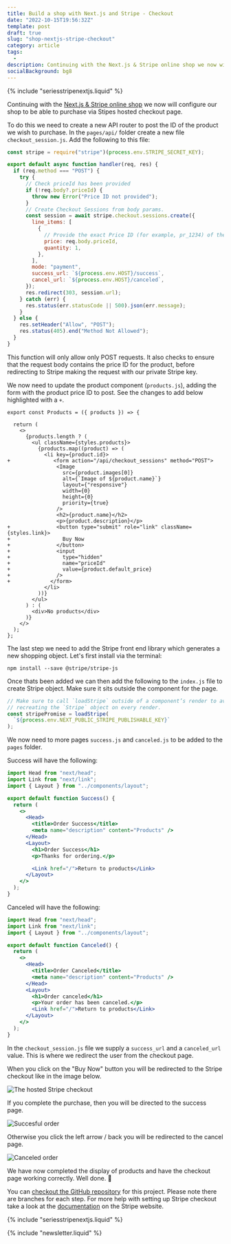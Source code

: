 ```yaml
---
title: Build a shop with Next.js and Stripe - Checkout
date: "2022-10-15T19:56:32Z"
template: post
draft: true
slug: "shop-nextjs-stripe-checkout"
category: article
tags:
  -
description: Continuing with the Next.js & Stripe online shop we now will add the checkout functionality
socialBackground: bg8
---
```


{% include "seriesstripenextjs.liquid" %}

Continuing with the [Next.js & Stripe online shop](https://andrewford.co.nz/articles/shop-nextjs-stripe-introduction/) we now will configure our shop to be able to purchase via Stipes hosted checkout page.

To do this we need to create a new API router to post the ID of the product we wish to purchase. In the `pages/api/` folder create a new file `checkout_session.js`. Add the following to this file:

```js
const stripe = require("stripe")(process.env.STRIPE_SECRET_KEY);

export default async function handler(req, res) {
  if (req.method === "POST") {
    try {
      // Check priceId has been provided
      if (!req.body?.priceId) {
        throw new Error("Price ID not provided");
      }
      // Create Checkout Sessions from body params.
      const session = await stripe.checkout.sessions.create({
        line_items: [
          {
            // Provide the exact Price ID (for example, pr_1234) of the product you want to sell
            price: req.body.priceId,
            quantity: 1,
          },
        ],
        mode: "payment",
        success_url: `${process.env.HOST}/success`,
        cancel_url: `${process.env.HOST}/canceled`,
      });
      res.redirect(303, session.url);
    } catch (err) {
      res.status(err.statusCode || 500).json(err.message);
    }
  } else {
    res.setHeader("Allow", "POST");
    res.status(405).end("Method Not Allowed");
  }
}
```

This function will only allow only POST requests. It also checks to ensure that the request body contains the price ID for the product, before redirecting to Stripe making the request with our private Stripe key.

We now need to update the product component (`products.js`), adding the form with the product price ID to post. See the changes to add below highlighted with a `+`.

```diff-jsx
export const Products = ({ products }) => {

  return (
    <>
      {products.length ? (
        <ul className={styles.products}>
          {products.map((product) => (
            <li key={product.id}>
+              <form action="/api/checkout_sessions" method="POST">
                <Image
                  src={product.images[0]}
                  alt={`Image of ${product.name}`}
                  layout={"responsive"}
                  width={0}
                  height={0}
                  priority={true}
                />
                <h2>{product.name}</h2>
                <p>{product.description}</p>
+               <button type="submit" role="link" className={styles.link}>
+                 Buy Now
+               </button>
+               <input
+                 type="hidden"
+                 name="priceId"
+                 value={product.default_price}
+               />
+             </form>
            </li>
          ))}
        </ul>
      ) : (
        <div>No products</div>
      )}
    </>
  );
};

```

The last step we need to add the Stripe front end library which generates a new shopping object. Let's first install via the terminal:

```shell
npm install --save @stripe/stripe-js
```

Once thats been added we can then add the following to the `index.js` file to create Stripe object. Make sure it sits outside the component for the page.

```js
// Make sure to call `loadStripe` outside of a component’s render to avoid
// recreating the `Stripe` object on every render.
const stripePromise = loadStripe(
  `${process.env.NEXT_PUBLIC_STRIPE_PUBLISHABLE_KEY}`
);
```

We now need to more pages `success.js` and `canceled.js` to be added to the `pages` folder.

Success will have the following:

```jsx
import Head from "next/head";
import Link from "next/link";
import { Layout } from "../components/layout";

export default function Success() {
  return (
    <>
      <Head>
        <title>Order Success</title>
        <meta name="description" content="Products" />
      </Head>
      <Layout>
        <h1>Order Success</h1>
        <p>Thanks for ordering.</p>

        <Link href="/">Return to products</Link>
      </Layout>
    </>
  );
}
```

Canceled will have the following:

```jsx
import Head from "next/head";
import Link from "next/link";
import { Layout } from "../components/layout";

export default function Canceled() {
  return (
    <>
      <Head>
        <title>Order Canceled</title>
        <meta name="description" content="Products" />
      </Head>
      <Layout>
        <h1>Order canceled</h1>
        <p>Your order has been canceled.</p>
        <Link href="/">Return to products</Link>
      </Layout>
    </>
  );
}
```

In the `checkout_session.js` file we supply a `success_url` and a `canceled_url` value. This is where we redirect the user from the checkout page.

When you click on the "Buy Now" button you will be redirected to the Stripe checkout like in the image below.

![The hosted Stripe checkout](stripe-checkout.png)

If you complete the purchase, then you will be directed to the success page.

![Succesful order](order-success.png)

Otherwise you click the left arrow / back you will be redirected to the cancel page.

![Canceled order](canceled-order.png)

We have now completed the display of products and have the checkout page working correctly. Well done. 👏

You can [checkout the GitHub repository](https://github.com/andrewjamesford/shop-nextjs-stripe) for this project. Please note there are branches for each step. For more help with setting up Stripe checkout take a look at the [documentation](https://stripe.com/docs/checkout/quickstart) on the Stripe website.

{% include "seriesstripenextjs.liquid" %}

{% include "newsletter.liquid" %}
